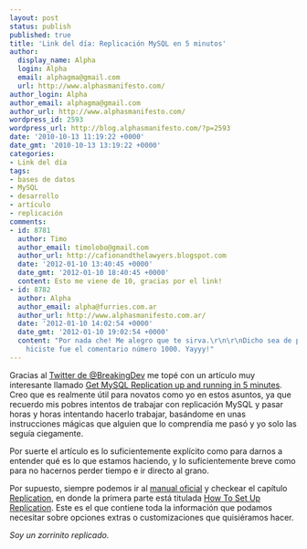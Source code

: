 ```yaml
---
layout: post
status: publish
published: true
title: 'Link del día: Replicación MySQL en 5 minutos'
author:
  display_name: Alpha
  login: Alpha
  email: alphagma@gmail.com
  url: http://www.alphasmanifesto.com/
author_login: Alpha
author_email: alphagma@gmail.com
author_url: http://www.alphasmanifesto.com/
wordpress_id: 2593
wordpress_url: http://blog.alphasmanifesto.com/?p=2593
date: '2010-10-13 11:19:22 +0000'
date_gmt: '2010-10-13 13:19:22 +0000'
categories:
- Link del día
tags:
- bases de datos
- MySQL
- desarrollo
- artículo
- replicación
comments:
- id: 8781
  author: Timo
  author_email: timolobo@gmail.com
  author_url: http://cafionandthelawyers.blogspot.com
  date: '2012-01-10 13:40:45 +0000'
  date_gmt: '2012-01-10 18:40:45 +0000'
  content: Esto me viene de 10, gracias por el link!
- id: 8782
  author: Alpha
  author_email: alpha@furries.com.ar
  author_url: http://www.alphasmanifesto.com.ar/
  date: '2012-01-10 14:02:54 +0000'
  date_gmt: '2012-01-10 19:02:54 +0000'
  content: "Por nada che! Me alegro que te sirva.\r\n\r\nDicho sea de paso, ese que
    hiciste fue el comentario número 1000. Yayyy!"
---
```


Gracias al <a href="http://twitter.com/BreakingDev">Twitter de @BreakingDev</a> me topé con un artículo muy interesante llamado <a href="http://www.clusterdb.com/mysql-cluster/get-mysql-replication-up-and-running-in-5-minutes/">Get MySQL Replication up and running in 5 minutes</a>. Creo que es realmente útil para novatos como yo en estos asuntos, ya que recuerdo mis pobres intentos de trabajar con replicación MySQL y pasar horas y horas intentando hacerlo trabajar, basándome en unas instrucciones mágicas que alguien que lo comprendía me pasó y yo solo las seguía ciegamente.

Por suerte el artículo es lo suficientemente explícito como para darnos a entender qué es lo que estamos haciendo, y lo suficientemente breve como para no hacernos perder tiempo e ir directo al grano.

Por supuesto, siempre podemos ir al <a href="http://dev.mysql.com/doc/refman/5.0/en/index.html">manual oficial</a> y checkear el capítulo <a href="http://dev.mysql.com/doc/refman/5.0/en/replication.html">Replication</a>, en donde la primera parte está titulada <a href="http://dev.mysql.com/doc/refman/5.0/en/replication-howto.html">How To Set Up Replication</a>. Este es el que contiene toda la información que podamos necesitar sobre opciones extras o customizaciones que quisiéramos hacer.

_Soy un zorrinito replicado._
